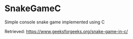 # SnakeGameC

Simple console snake game implemented using C

Retrieved: https://www.geeksforgeeks.org/snake-game-in-c/
